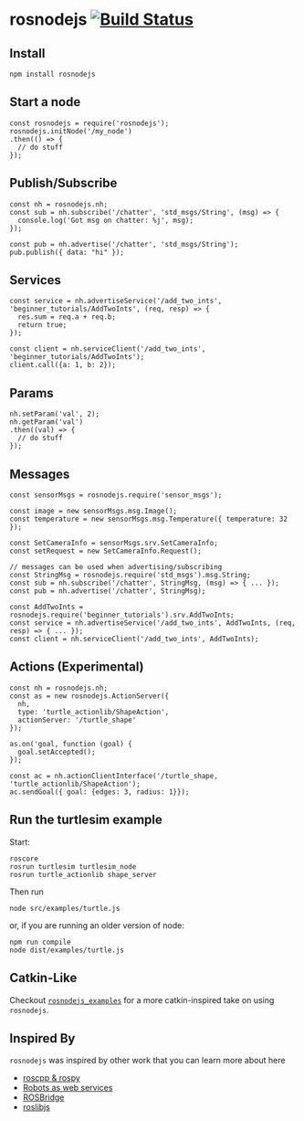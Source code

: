 # rosnodejs [![Build Status](https://travis-ci.org/RethinkRobotics-opensource/rosnodejs.svg)](https://travis-ci.org/RethinkRobotics-opensource/rosnodejs)

## Install
`npm install rosnodejs`

## Start a node
```
const rosnodejs = require('rosnodejs');
rosnodejs.initNode('/my_node')
.then(() => {
  // do stuff
});
```

## Publish/Subscribe
```
const nh = rosnodejs.nh;
const sub = nh.subscribe('/chatter', 'std_msgs/String', (msg) => {
  console.log('Got msg on chatter: %j', msg);
});

const pub = nh.advertise('/chatter', 'std_msgs/String');
pub.publish({ data: "hi" });
```

## Services
```
const service = nh.advertiseService('/add_two_ints', 'beginner_tutorials/AddTwoInts', (req, resp) => {
  res.sum = req.a + req.b;
  return true;
});

const client = nh.serviceClient('/add_two_ints', 'beginner_tutorials/AddTwoInts');
client.call({a: 1, b: 2});
```

## Params
```
nh.setParam('val', 2);
nh.getParam('val')
.then((val) => {
  // do stuff
});
```
## Messages
```
const sensorMsgs = rosnodejs.require('sensor_msgs');

const image = new sensorMsgs.msg.Image();
const temperature = new sensorMsgs.msg.Temperature({ temperature: 32 });

const SetCameraInfo = sensorMsgs.srv.SetCameraInfo;
const setRequest = new SetCameraInfo.Request();

// messages can be used when advertising/subscribing
const StringMsg = rosnodejs.require('std_msgs').msg.String;
const sub = nh.subscribe('/chatter', StringMsg, (msg) => { ... });
const pub = nh.advertise('/chatter', StringMsg);

const AddTwoInts = rosnodejs.require('beginner_tutorials').srv.AddTwoInts;
const service = nh.advertiseService('/add_two_ints', AddTwoInts, (req, resp) => { ... });
const client = nh.serviceClient('/add_two_ints', AddTwoInts);
```
## Actions (Experimental)
```
const nh = rosnodejs.nh;
const as = new rosnodejs.ActionServer({
  nh,
  type: 'turtle_actionlib/ShapeAction',
  actionServer: '/turtle_shape'
});

as.on('goal, function (goal) {
  goal.setAccepted();
});

const ac = nh.actionClientInterface('/turtle_shape, 'turtle_actionlib/ShapeAction');
ac.sendGoal({ goal: {edges: 3, radius: 1}});
```
## Run the turtlesim example

Start:

```
roscore
rosrun turtlesim turtlesim_node
rosrun turtle_actionlib shape_server
```

Then run
```
node src/examples/turtle.js
```

or, if you are running an older version of node:

```
npm run compile
node dist/examples/turtle.js
```

## Catkin-Like
Checkout [`rosnodejs_examples`](https://github.com/RethinkRobotics-opensource/rosnodejs_examples) for a more catkin-inspired take on using `rosnodejs`.

## Inspired By
`rosnodejs` was inspired by other work that you can learn more about here
- [roscpp & rospy](https://github.com/ros/ros_comm)
- [Robots as web services](http://ieeexplore.ieee.org/document/5980464/?tp=&arnumber=5980464&url=http:%2F%2Fieeexplore.ieee.org%2Fxpls%2Fabs_all.jsp%3Farnumber%3D5980464)
- [ROSBridge](https://github.com/RobotWebTools/rosbridge_suite)
- [roslibjs](https://github.com/RobotWebTools/roslibjs)

